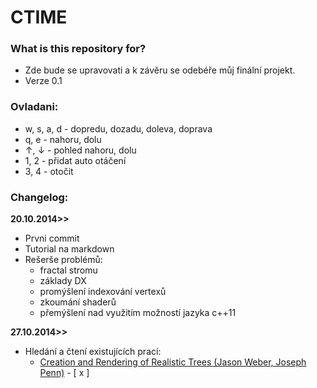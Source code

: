 ﻿# CTIME #


### What is this repository for? ###

* Zde bude se upravovati a k závěru se odebéře můj finální projekt.
* Verze 0.1

### Ovladani: ###

* w, s, a, d - dopredu, dozadu, doleva, doprava
* q, e - nahoru, dolu
* ↑, ↓ - pohled nahoru, dolu
* 1, 2 - přidat auto otáčení
* 3, 4 - otočit

### Changelog: ###

**20.10.2014>>**

* Prvni commit
* Tutorial na markdown
* Rešerše problémů:
	+ fractal stromu
 	+ základy DX
 	+ promýšlení indexování vertexů
 	+ zkoumání shaderů
 	+ přemýšlení nad využitím možností jazyka c++11

**27.10.2014>>**

* Hledání a čtení existujících prací:
	+ [Creation and Rendering of Realistic Trees (Jason Weber, Joseph Penn)](http://www.cs.duke.edu/courses/fall02/cps124/resources/p119-weber.pdf) - [ x ]